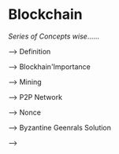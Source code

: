 # Blockchain
*Series of Concepts wise*......

--> Definition

--> Blockhain'Importance

--> Mining

--> P2P Network

--> Nonce

--> Byzantine Geenrals Solution

--> 
